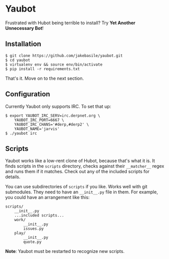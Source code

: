 # Yaubot

Frustrated with Hubot being terrible to install? Try **Yet Another Unnecessary Bot**!

## Installation

    $ git clone https://github.com/jakebasile/yaubot.git
    $ cd yaubot
    $ virtualenv env && source env/bin/activate
    $ pip install -r requirements.txt

That's it. Move on to the next section.

## Configuration

Currently Yaubot only supports IRC. To set that up:

    $ export YAUBOT_IRC_SERV=irc.derpnet.org \
        YAUBOT_IRC_PORT=6667 \
        YAUBOT_IRC_CHANS='#derp,#derp2' \
        YAUBOT_NAME='jarvis'
    $ ./yaubot irc

## Scripts

Yaubot works like a low-rent clone of Hubot, because that's what it is. It finds scripts in the `scripts` directory, checks against their `__matcher__` regex and runs them if it matches. Check out any of the included scripts for details.

You can use subdirectories of `scripts` if you like. Works well with git submodules. They need to have an `__init__.py` file in them. For example, you could have an arrangement like this:

    scripts/
        __init__.py
        ...included scripts...
        work/
            __init__.py
            issues.py
        play/
            __init__.py
            quote.py

**Note**: Yaubot must be restarted to recognize new scripts.

